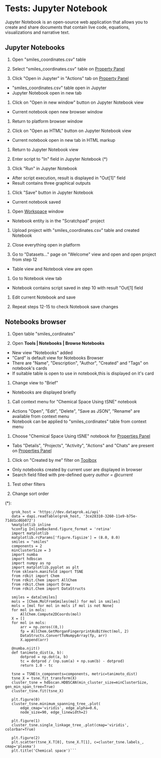 <!-- TITLE: Tests: Jupyter Notebook -->
<!-- SUBTITLE: -->

# Tests: Jupyter Notebook

Jupyter Notebook is an open-source web application that allows you to create and share documents that contain live code,
equations, visualizations and narrative text.

## Jupyter Notebooks

1. Open "smiles_coordinates.csv" table

1. Select "smiles_coordinates.csv" table on [Property Panel](../overview/navigation.md#properties)

1. Click "Open in Jupyter" in "Actions" tab on [Property Panel](../overview/navigation.md#properties)

* "smiles_coordinates.csv" table open in Jupyter
* Jupyter Notebook open in new tab

1. Click on "Open in new window" button on Jupyter Notebook view

* Current notebook open new browser window

1. Return to platform browser window

1. Click on "Open as HTML" button on Jupyter Notebook view

* Current notebook open in new tab in HTML markup

1. Return to Jupyter Notebook view

1. Enter script to "In" field in Jupyter Notebook (*)

1. Click "Run" in Jupyter Notebook

* After script execution, result is displayed in "Out\[1\]" field
* Result contains three graphical outputs

1. Click "Save" button in Jupyter Notebook

* Current notebook saved

1. Open [Workspace](../overview/workspace.md) window

* Notebook entity is in the "Scratchpad" project

1. Upload project with "smiles_coordinates.csv" table and created Notebook

1. Close everything open in platform

1. Go to "Datasets..." page on "Welcome" view and open and open project from step 12

* Table view and Notebook view are open

1. Go to Notebook view tab

* Notebook contains script saved in step 10 with result "Out\[1\] field

1. Edit current Notebook and save

1. Repeat steps 12-15 to check Notebook save changes

## Notebooks browser

1. Open table "smiles_cordinates"

1. Open **Tools | Notebooks | Browse Notebooks**

* New view "Notebooks" added
* "Card" is default view for Notebooks Browser
* There are "Name", "Description", "Author", "Created" and "Tags" on notebook's cards
* If suitable table is open to use in notebook,this is displayed on it's card

1. Change view to "Brief"

* Notebooks are displayed briefly

1. Call context menu for "Chemical Space Using tSNE" notebook

* Actions "Open", "Edit", "Delete", "Save as JSON", "Rename" are available from context menu
* Notebook can be applied to "smiles_cordinates" table from context menu

1. Choose "Chemical Space Using tSNE" notebook for [Properties Panel](../overview/navigation.md#properties)

* Tabs "Details", "Projects", "Activity", "Actions" and "Chats" are present
  on [Properties Panel](../overview/navigation.md#properties)

1. Click on "Created by me" filter on [Toolbox](../overview/navigation.md#toolbox)

* Only notebooks created by current user are displayed in browser
* Search field filled with pre-defined query *author = @current*

1. Test other filters

1. Change sort order

(*):

```import datagrok.api as dapi
   grok_host = 'https://dev.datagrok.ai/api'
   data = dapi.readTable(grok_host, '3ce28310-3260-11e9-b75e-71dd1cd6b072')
   %matplotlib inline
   %config InlineBackend.figure_format = 'retina'
   import matplotlib
   matplotlib.rcParams['figure.figsize'] = (8.0, 8.0)
   smiles = "smiles"
   components = 2
   minClusterSize = 3
   import numba
   import hdbscan
   import numpy as np
   import matplotlib.pyplot as plt
   from sklearn.manifold import TSNE
   from rdkit import Chem
   from rdkit.Chem import AllChem
   from rdkit.Chem import Draw
   from rdkit.Chem import DataStructs
   
   smiles = data[smiles]
   mols = [Chem.MolFromSmiles(mol) for mol in smiles]
   mols = [mol for mol in mols if mol is not None]
   for mol in mols:
       AllChem.Compute2DCoords(mol)
   X = []
   for mol in mols:
       arr = np.zeros((0,))
       fp = AllChem.GetMorganFingerprintAsBitVect(mol, 2)
       DataStructs.ConvertToNumpyArray(fp, arr)
       X.append(arr)
   
   @numba.njit()
   def tanimoto_dist(a, b):
       dotprod = np.dot(a, b)
       tc = dotprod / (np.sum(a) + np.sum(b) - dotprod)
       return 1.0 - tc
   
   tsne = TSNE(n_components=components, metric=tanimoto_dist)
   tsne_X = tsne.fit_transform(X)
   cluster_tsne = hdbscan.HDBSCAN(min_cluster_size=minClusterSize, gen_min_span_tree=True)
   cluster_tsne.fit(tsne_X)
   
   plt.figure(0)
   cluster_tsne.minimum_spanning_tree_.plot(
       edge_cmap='viridis', edge_alpha=0.6,
       node_size=90, edge_linewidth=2)
   
   plt.figure(1)
   cluster_tsne.single_linkage_tree_.plot(cmap='viridis', colorbar=True)
   
   plt.figure(2)
   plt.scatter(tsne_X.T[0], tsne_X.T[1], c=cluster_tsne.labels_, cmap='plasma')
   plt.title('Chemical space')```
